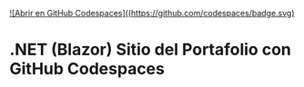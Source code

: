 [![Abrir en GitHub Codespaces]((https://github.com/codespaces/badge.svg)](https://github.com/codespaces/new?hide_repo_select=true&ref=main&repo=education/codespaces-project-template-dotnet) 

# .NET (Blazor) Sitio del Portafolio con GitHub Codespaces